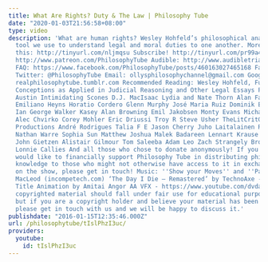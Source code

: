 ```yaml
---
title: What Are Rights? Duty & The Law | Philosophy Tube
date: "2020-01-03T21:56:58+08:00"
type: video
description: 'What are human rights? Wesley Hohfeld’s philosophical analysis is the
  tool we use to understand legal and moral duties to one another. More Videos Like
  this: http://tinyurl.com/nljmqsu Subscribe! http://tinyurl.com/pr99a46 Patreon:
  http://www.patreon.com/PhilosophyTube Audible: http://www.audibletrial.com/PhilosophyTube
  FAQ: https://www.facebook.com/PhilosophyTube/posts/460163027465168 Facebook: https://www.facebook.com/PhilosophyTube?ref=hl
  Twitter: @PhilosophyTube Email: ollysphilosophychannel@gmail.com Google+: google.com/+thephilosophytube
  realphilosophytube.tumblr.com Recommended Reading: Wesley Hohfeld, Fundamental Legal
  Conceptions as Applied in Judicial Reasoning and Other Legal Essays Patrons: Jesse
  Austin Intimidating Scones D.J. MacIsaac Lydia and Nate Thorn Alan Falloon Jeffrey
  Emiliano Heyns Horatio Cordero Glenn Murphy José Maria Ruiz Dominik Eran Mekhmandarov
  Ian George Walker Kasey Alan Browning Emil Jakobsen Monty Evans Michal Parusinski
  Alec Chvirko Corey Mohler Eric Driussi Troy R Steve Usher TheLitCritGuy NerdSync
  Productions André Rodrigues Talia F E Jason Cherry Juho Laitalainen Rich Clarke
  Nathan Warre Sophia Sun Matthew Joshua Malek Badareen Lennart Krause Christian Mertes
  John Gietzen Alistair Gilmour Tom Saleeba Adam Leo Zach Strangely Brown Jana Branch
  Lonnie Callies And all those who chose to donate anonymously! If you or your organisation
  would like to financially support Philosophy Tube in distributing philosophical
  knowledge to those who might not otherwise have access to it in exchange for credits
  on the show, please get in touch! Music: ''Show your Moves'' and ''Pamgea'' by Kevin
  MacLeod (incompetech.com) ‘The Day I Die – Remastered’ by TechnoAxe - http://tinyurl.com/kkrsfgg
  Title Animation by Amitai Angor AA VFX - https://www.youtube.com/dvdangor2011 Any
  copyrighted material should fall under fair use for educational purposes or commentary,
  but if you are a copyright holder and believe your material has been used unfairly
  please get in touch with us and we will be happy to discuss it.'
publishdate: "2016-01-15T12:35:46.000Z"
url: /philosophytube/tIslPhzI3uc/
providers:
  youtube:
    id: tIslPhzI3uc
---
```

